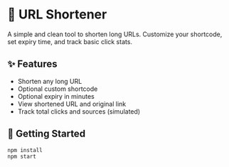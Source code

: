 # 🔗 URL Shortener

A simple and clean tool to shorten long URLs. Customize your shortcode, set expiry time, and track basic click stats.

## ✨ Features

- Shorten any long URL
- Optional custom shortcode
- Optional expiry in minutes
- View shortened URL and original link
- Track total clicks and sources (simulated)

## 🚀 Getting Started

```bash
npm install
npm start
